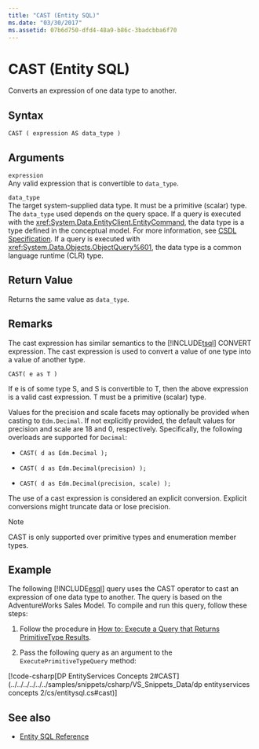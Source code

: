 ```yaml
---
title: "CAST (Entity SQL)"
ms.date: "03/30/2017"
ms.assetid: 07b6d750-dfd4-48a9-b86c-3badcbba6f70
---
```

# CAST (Entity SQL)
Converts an expression of one data type to another.  
  
## Syntax  
  
```  
CAST ( expression AS data_type )  
```  
  
## Arguments  
 `expression`  
 Any valid expression that is convertible to `data_type`.  
  
 `data_type`  
 The target system-supplied data type. It must be a primitive (scalar) type. The `data_type` used depends on the query space. If a query is executed with the <xref:System.Data.EntityClient.EntityCommand>, the data type is a type defined in the conceptual model. For more information, see [CSDL Specification](../../../../../../docs/framework/data/adonet/ef/language-reference/csdl-specification.md). If a query is executed with <xref:System.Data.Objects.ObjectQuery%601>, the data type is a common language runtime (CLR) type.  
  
## Return Value  
 Returns the same value as `data_type`.  
  
## Remarks  
 The cast expression has similar semantics to the [!INCLUDE[tsql](../../../../../../includes/tsql-md.md)] CONVERT expression. The cast expression is used to convert a value of one type into a value of another type.  
  
```  
CAST( e as T )  
```  
  
 If e is of some type S, and S is convertible to T, then the above expression is a valid cast expression. T must be a primitive (scalar) type.  
  
 Values for the precision and scale facets may optionally be provided when casting to `Edm.Decimal`. If not explicitly provided, the default values for precision and scale are 18 and 0, respectively. Specifically, the following overloads are supported for `Decimal`:  
  
-   `CAST( d as Edm.Decimal );`  
  
-   `CAST( d as Edm.Decimal(precision) );`  
  
-   `CAST( d as Edm.Decimal(precision, scale) );`  
  
 The use of a cast expression is considered an explicit conversion. Explicit conversions might truncate data or lose precision.  
  
> [!NOTE]
>  CAST is only supported over primitive types and enumeration member types.  
  
## Example  
 The following [!INCLUDE[esql](../../../../../../includes/esql-md.md)] query uses the CAST operator to cast an expression of one data type to another. The query is based on the AdventureWorks Sales Model. To compile and run this query, follow these steps:  
  
1.  Follow the procedure in [How to: Execute a Query that Returns PrimitiveType Results](../../../../../../docs/framework/data/adonet/ef/how-to-execute-a-query-that-returns-primitivetype-results.md).  
  
2.  Pass the following query as an argument to the `ExecutePrimitiveTypeQuery` method:  
  
 [!code-csharp[DP EntityServices Concepts 2#CAST](../../../../../../samples/snippets/csharp/VS_Snippets_Data/dp entityservices concepts 2/cs/entitysql.cs#cast)]  
  
## See also
- [Entity SQL Reference](../../../../../../docs/framework/data/adonet/ef/language-reference/entity-sql-reference.md)
